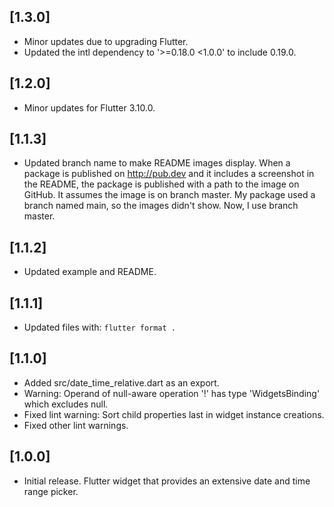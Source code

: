 ## [1.3.0]

- Minor updates due to upgrading Flutter.
- Updated the intl dependency to '>=0.18.0 <1.0.0' to include 0.19.0.

## [1.2.0]

- Minor updates for Flutter 3.10.0.

## [1.1.3]

- Updated branch name to make README images display.
When a package is published on http://pub.dev and it includes a screenshot in
the README, the package is published with a path to the image on GitHub.
It assumes the image is on branch master. My package used a branch named main,
so the images didn't show. Now, I use branch master.

## [1.1.2]

- Updated example and README.

## [1.1.1]

- Updated files with: `flutter format .`

## [1.1.0]

- Added src/date_time_relative.dart as an export.
- Warning: Operand of null-aware operation '!' has type 'WidgetsBinding' which excludes null.
- Fixed lint warning: Sort child properties last in widget instance creations.
- Fixed other lint warnings.

## [1.0.0]

- Initial release. Flutter widget that provides an extensive date and time range picker.
